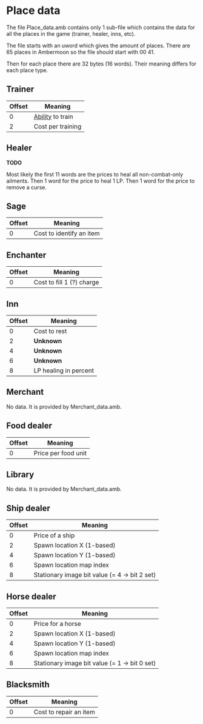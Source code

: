 # Place data

The file Place_data.amb contains only 1 sub-file which contains the data for all the places in the game (trainer, healer, inns, etc).

The file starts with an uword which gives the amount of places. There are 65 places in Ambermoon so the file should start with 00 41.

Then for each place there are 32 bytes (16 words). Their meaning differs for each place type.

## Trainer

Offset | Meaning
--- | ---
0 | [Ability](Enumerations/Abilities.md) to train
2 | Cost per training

## Healer

**TODO**

Most likely the first 11 words are the prices to heal all non-combat-only ailments.
Then 1 word for the price to heal 1 LP.
Then 1 word for the price to remove a curse.

## Sage

Offset | Meaning
--- | ---
0 | Cost to identify an item

## Enchanter

Offset | Meaning
--- | ---
0 | Cost to fill 1 (?) charge

## Inn

Offset | Meaning
--- | ---
0 | Cost to rest
2 | **Unknown**
4 | **Unknown**
6 | **Unknown**
8 | LP healing in percent

## Merchant

No data. It is provided by Merchant_data.amb.

## Food dealer

Offset | Meaning
--- | ---
0 | Price per food unit

## Library

No data. It is provided by Merchant_data.amb.

## Ship dealer

Offset | Meaning
--- | ---
0 | Price of a ship
2 | Spawn location X (1-based)
4 | Spawn location Y (1-based)
6 | Spawn location map index
8 | Stationary image bit value (= 4 -> bit 2 set)

## Horse dealer

Offset | Meaning
--- | ---
0 | Price for a horse
2 | Spawn location X (1-based)
4 | Spawn location Y (1-based)
6 | Spawn location map index
8 | Stationary image bit value (= 1 -> bit 0 set)

## Blacksmith

Offset | Meaning
--- | ---
0 | Cost to repair an item
